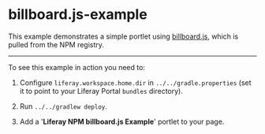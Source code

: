 # billboard.js-example

This example demonstrates a simple portlet using [billboard.js](https://naver.github.io/billboard.js/),
which is pulled from the NPM registry.

---

To see this example in action you need to:

1) Configure `liferay.workspace.home.dir` in `../../gradle.properties` (set it
   to point to your Liferay Portal `bundles` directory).

2) Run `../../gradlew deploy`.

3) Add a '**Liferay NPM billboard.js Example**' portlet to your page.
